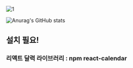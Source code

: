 ![1](https://user-images.githubusercontent.com/113497486/228439056-adb231ed-afe6-49da-a97d-069e5d55fcd4.png)

![Anurag's GitHub stats](https://github-readme-stats.vercel.app/api?username=깃허브아이디&show_icons=true&theme=radical)

## 설치 필요!
### 리액트 달력 라이브러리 : npm react-calendar
